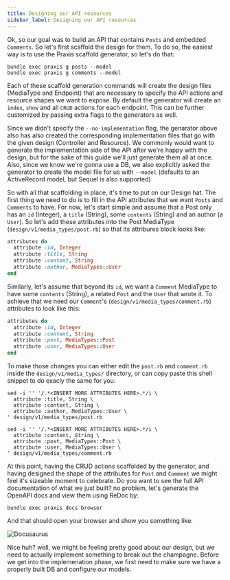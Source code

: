 ```yaml
---
title: Designing our API resources
sidebar_label: Designing our API resources
---
```


Ok, so our goal was to build an API that contains `Posts` and embedded `Comments`. So let's first scaffold the design for them. To do so, the easiest way is to use the Praxis scaffold generator, so let's do that:

```shell
bundle exec praxis g posts --model
bundle exec praxis g comments --model
```

Each of these scaffold generation commands will create the design files (MediaType and Endpoint) that are necessary to specify the API actions and resource shapes we want to expose. By default the generator will create an `index`, `show` and all `CRUD` actions for each endpoint. This can be further customized by passing extra flags to the generators as well.

Since we didn't specify the `--no-implementation` flag, the genarator above also has also created the corresponding implementation files that go with the given design (Controller and Resource). We commonly would want to generate the implementation side of the API after we're happy with the design, but for the sake of this guide we'll just generate them all at once. Also, since we know we're gonna use a DB, we also explicitly asked the generator to create the model file for us with `--model` (defaults to an ActiveRecord model, but Sequel is also supported)

So with all that scaffolding in place, it's time to put on our Design hat. The first thing we need to do is to fill in the API attributes that we want `Posts` and `Comments` to have. For now, let's start simple and assume that a Post only has an `id` (Integer), a `title` (String), some `contents` (String) and an author (a `User`). So let's add these attributes into the Post MediaType (`design/v1/media_types/post.rb`) so that its attribures block looks like:

```ruby
attributes do
  attribute :id, Integer
  attribute :title, String
  attribute :content, String  
  attribute :author, MediaTypes::User
end
```

Similarly, let's assume that beyond its `id`, we want a `Comment` MediaType to have some `contents` (String), a related `Post` and the `User` that wrote it. To achieve that we need our `Comment`'s (`design/v1/media_types/comment.rb`) attributes to look like this:

```ruby
attributes do
  attribute :id, Integer
  attribute :content, String
  attribute :post, MediaTypes::Post
  attribute :user, MediaTypes::User
end
```

To make those changes you can either edit the `post.rb` and `comment.rb` inside the `design/v1/media_types/` directory, or can copy paste this shell snippet to do exacly the same for you:

```shell
sed -i '' '/.*<INSERT MORE ATTRIBUTES HERE>.*/i \
  attribute :title, String \
  attribute :content, String \
  attribute :author, MediaTypes::User \
' design/v1/media_types/post.rb

sed -i '' '/.*<INSERT MORE ATTRIBUTES HERE>.*/i \
  attribute :content, String \
  attribute :post, MediaTypes::Post \
  attribute :user, MediaTypes::User \
' design/v1/media_types/comment.rb
```

At this point, having the CRUD actions scaffolded by the generator, and having designed the shape of the attributes for `Post` and `Comment` we might feel it's sizeable moment to celebrate. Do you want to see the full API documentation of what we just built? no problem, let's generate the OpenAPI docs and view them using ReDoc by:
 
 ```shell
bundle exec praxis docs browser
 ```

And that should open your browser and show you something like:

![Docusaurus](/img/first-api-doc-browser.png)

Nice huh? well, we might be feeling pretty good about our design, but we need to actually implement something to break out the champagne. Before we get into the implemenation phase, we first need to make sure we have a properly built DB and configure our models.


